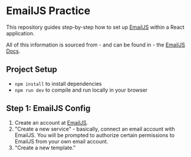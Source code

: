 # EmailJS Practice

This repository guides step-by-step how to set up [EmailJS](https://www.emailjs.com/) within a React application.

All of this information is sourced from - and can be found in - the [EmailJS Docs](https://www.emailjs.com/docs/).

## Project Setup
- `npm install` to install dependencies
- `npm run dev` to compile and run locally in your browser

## Step 1: EmailJS Config
1. Create an account at [EmailJS](https://www.emailjs.com/).
2. "Create a new service" - basically, connect an email account with EmailJS. You will be prompted to authorize certain permissions to EmailJS from your own email account.
3. "Create a new template."